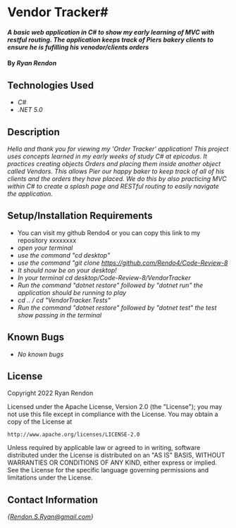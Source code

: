 # Vendor Tracker#

#### _A basic web application in C# to show my early learning of MVC with restful routing. The application keeps track of Piers bakery clients to ensure he is fufilling his venodor/clients orders_

#### By _**Ryan Rendon**_

## Technologies Used

* _C#_
* _.NET 5.0_

## Description

_Hello and thank you for viewing my 'Order Tracker' application! This project uses concepts learned in my early weeks of study C# at epicodus. It practices creating objects Orders and placing them inside another object called Vendors. This allows Pier our happy baker to keep track of all of his clients and the orders they have placed. We do this by also practicing MVC within C# to create a splash page and RESTful routing to easily navigate the application._
## Setup/Installation Requirements

* You can visit my github Rendo4 or you can copy this link to my repository xxxxxxxx
* _open your terminal_
* _use the command "cd desktop"_
* _use the command "git clone https://github.com/Rendo4/Code-Review-8_
* _It should now be on your desktop!_ 
* _In your terminal cd desktop/Code-Review-8/VendorTracker_
* _Run the command "dotnet restore" followed by "dotnet run" the application should be running to play_
* _cd .. / cd "VendorTracker.Tests"_
* _Run the command "dotnet restore" followed by "dotnet test" the test show passing in the terminal_

## Known Bugs

* _No known bugs_

## License

Copyright 2022 Ryan Rendon

Licensed under the Apache License, Version 2.0 (the "License");
you may not use this file except in compliance with the License.
You may obtain a copy of the License at

    http://www.apache.org/licenses/LICENSE-2.0

Unless required by applicable law or agreed to in writing, software
distributed under the License is distributed on an "AS IS" BASIS,
WITHOUT WARRANTIES OR CONDITIONS OF ANY KIND, either express or implied.
See the License for the specific language governing permissions and
limitations under the License.

## Contact Information
_{Rendon.S.Ryan@gmail.com}_